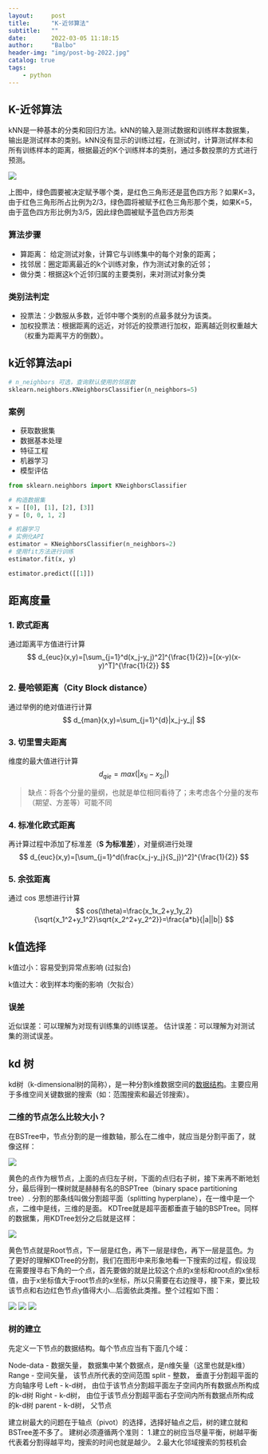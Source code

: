 ```yaml
---
layout:     post
title:      "K-近邻算法"
subtitle:   ""
date:       2022-03-05 11:18:15
author:     "Balbo"
header-img: "img/post-bg-2022.jpg"
catalog: true
tags:
    - python
---
```


## K-近邻算法

kNN是一种基本的分类和回归方法。kNN的输入是测试数据和训练样本数据集，输出是测试样本的类别。kNN没有显示的训练过程，在测试时，计算测试样本和所有训练样本的距离，根据最近的K个训练样本的类别，通过多数投票的方式进行预测。

![](https://img2018.cnblogs.com/blog/152332/201810/152332-20181008195559660-2025655795.png)

上图中，绿色圆要被决定赋予哪个类，是红色三角形还是蓝色四方形？如果K=3，由于红色三角形所占比例为2/3，绿色圆将被赋予红色三角形那个类，如果K=5，由于蓝色四方形比例为3/5，因此绿色圆被赋予蓝色四方形类

### 算法步骤

- 算距离： 给定测试对象，计算它与训练集中的每个对象的距离；
- 找邻居：圈定距离最近的k个训练对象，作为测试对象的近邻；
- 做分类：根据这k个近邻归属的主要类别，来对测试对象分类

### 类别法判定

- 投票法：少数服从多数，近邻中哪个类别的点最多就分为该类。
- 加权投票法：根据距离的远近，对邻近的投票进行加权，距离越近则权重越大（权重为距离平方的倒数）。

## k近邻算法api

```python
# n_neighbors 可选，查询默认使用的邻居数
sklearn.neighbors.KNeighborsClassifier(n_neighbors=5)
```

### 案例

- 获取数据集
- 数据基本处理
- 特征工程
- 机器学习
- 模型评估

```python
from sklearn.neighbors import KNeighborsClassifier

# 构造数据集
x = [[0], [1], [2], [3]]
y = [0, 0, 1, 2]

# 机器学习
# 实例化API
estimator = KNeighborsClassifier(n_neighbors=2)
# 使用fit方法进行训练
estimator.fit(x, y)

estimator.predict([[1]])

```

## 距离度量

### 1. 欧式距离

通过距离平方值进行计算
$$
d_{euc}(x,y)=[\sum_{j=1}^d(x_j-y_j)^2]^{\frac{1}{2}}=[(x-y)(x-y)^T]^{\frac{1}{2}}
$$

### 2. 曼哈顿距离（City Block distance）

通过举例的绝对值进行计算
$$
d_{man}(x,y)=\sum_{j=1}^{d}|x_j-y_j|
$$

### 3. 切里雪夫距离

维度的最大值进行计算
$$
d_{qie}= max(|x_{1i}-x_{2i}|)
$$

> 缺点：将各个分量的量纲，也就是单位相同看待了；未考虑各个分量的发布（期望、方差等）可能不同

### 4. 标准化欧式距离

再计算过程中添加了标准差（**S 为标准差**），对量纲进行处理
$$
d_{euc}(x,y)=[\sum_{j=1}^d(\frac{x_j-y_j}{S_j})^2]^{\frac{1}{2}}
$$

### 5. 余弦距离

通过 cos 思想进行计算
$$
cos(\theta)=\frac{x_1x_2+y_1y_2}{\sqrt{x_1^2+y_1^2}\sqrt{x_2^2+y_2^2}}=\frac{a*b}{|a||b|}
$$

## k值选择

k值过小：容易受到异常点影响 (过拟合)

k值过大：收到样本均衡的影响（欠拟合）

### 误差

近似误差：可以理解为对现有训练集的训练误差。
估计误差：可以理解为对测试集的测试误差。

## kd 树

kd树（k-dimensional树的简称），是一种分割k维数据空间的[数据结构](https://so.csdn.net/so/search?q=数据结构&spm=1001.2101.3001.7020)。主要应用于多维空间关键数据的搜索（如：范围搜索和最近邻搜索）。

### 二维的节点怎么比较大小？

在BSTree中，节点分割的是一维数轴，那么在二维中，就应当是分割平面了，就像这样：

![](https://img-blog.csdn.net/20141125170640843)

黄色的点作为根节点，上面的点归左子树，下面的点归右子树，接下来再不断地划分，最后得到一棵树就是赫赫有名的BSPTree（binary space partitioning tree）. 分割的那条线叫做分割超平面（splitting hyperplane），在一维中是一个点，二维中是线，三维的是面。
KDTree就是超平面都垂直于轴的BSPTree。同样的数据集，用KDTree划分之后就是这样：

![](https://img-blog.csdn.net/20141126094947004)

黄色节点就是Root节点，下一层是红色，再下一层是绿色，再下一层是蓝色。为了更好的理解KDTree的分割，我们在图形中来形象地看一下搜索的过程，假设现在需要搜寻右下角的一个点，首先要做的就是比较这个点的x坐标和root点的x坐标值，由于x坐标值大于root节点的x坐标，所以只需要在右边搜寻，接下来，要比较该节点和右边红色节点y值得大小...后面依此类推。整个过程如下图：

![](https://img-blog.csdn.net/20141126095837750) ![](https://img-blog.csdn.net/20141126095909812) ![](https://img-blog.csdn.net/20141126095925156)

### 树的建立

先定义一下节点的数据结构。每个节点应当有下面几个域：

Node-data -  数据矢量， 数据集中某个数据点，是n维矢量（这里也就是k维）
Range  - 空间矢量， 该节点所代表的空间范围
split  - 整数， 垂直于分割超平面的方向轴序号
Left  - k-d树， 由位于该节点分割超平面左子空间内所有数据点所构成的k-d树
Right  - k-d树， 由位于该节点分割超平面右子空间内所有数据点所构成的k-d树
parent  - k-d树， 父节点

建立树最大的问题在于轴点（pivot）的选择，选择好轴点之后，树的建立就和BSTree差不多了。
建树必须遵循两个准则：
1.建立的树应当尽量平衡，树越平衡代表着分割得越平均，搜索的时间也就是越少。
2.最大化邻域搜索的剪枝机会

